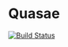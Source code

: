 # Quasae
[![Build Status](https://circleci.com/gh/qcware/quasar/tree/master.svg?style=svg)](https://circleci.com/gh/qcware/quasar/tree/master)
